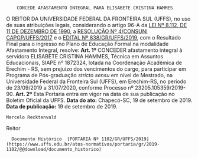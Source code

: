         CONCEDE AFASTAMENTO INTEGRAL PARA ELISABETE CRISTINA HAMMES  

 O REITOR DA UNIVERSIDADE FEDERAL DA FRONTEIRA SUL (UFFS), no uso de suas atribuições legais, considerando o artigo 96-A da [LEI Nº 8.112, DE 11 DE DEZEMBRO DE 1990](http://www.planalto.gov.br/ccivil_03/leis/L8112cons.htm), a [RESOLUÇÃO Nº 4/CONSUNI CAPGP/UFFS/2017](https://www.uffs.edu.br/atos-normativos/resolucao/consunicapgp/2017-0004) e o [EDITAL Nº 838/GR/UFFS/2019](https://www.uffs.edu.br/atos-normativos/edital/gr/2019-0838), com o Resultado Final para o ingresso no Plano de Educação Formal na modalidade Afastamento Integral, resolve:   **Art. 1º**  CONCEDER afastamento integral à servidora ELISABETE CRISTINA HAMMES, Técnica em Assuntos Educacionais, SIAPE nº 1872324, lotada na Coordenação Acadêmica de Erechim - RS, sem prejuízo dos vencimentos do cargo, para participar em Programa de Pós-graduação *stricto sensu*  em nível de Mestrado, na Universidade Federal da Fronteira Sul (UFFS), em Erechim-RS, no período de 23/09/2019 a 31/07/2020, conforme Processo nº 23205.105359/2019-90.   **Art. 2º**  Esta Portaria entra em vigor na data de sua publicação no Boletim Oficial da UFFS.        **Data do ato:** Chapecó-SC, 19 de setembro de 2019.   
 **Data de publicação:**  19 de setembro de 2019. 

    Marcelo Recktenvald   
 Reitor 

      Documento Histórico  [PORTARIA Nº 1102/GR/UFFS/2019](https://www.uffs.edu.br/atos-normativos/portaria/gr/2019-1102/@@download/documento_historico)     
      